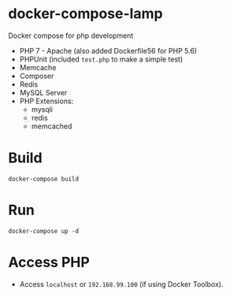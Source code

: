 # docker-compose-lamp
Docker compose for php development
* PHP 7 - Apache (also added Dockerfile56 for PHP 5.6)
* PHPUnit (included `test.php` to make a simple test)
* Memcache
* Composer
* Redis
* MySQL Server
* PHP Extensions:
    - mysqli
    - redis
    - memcached
# Build
```
docker-compose build
```
# Run
```
docker-compose up -d
```
# Access PHP
- Access `localhost` or `192.168.99.100` (if using Docker Toolbox).